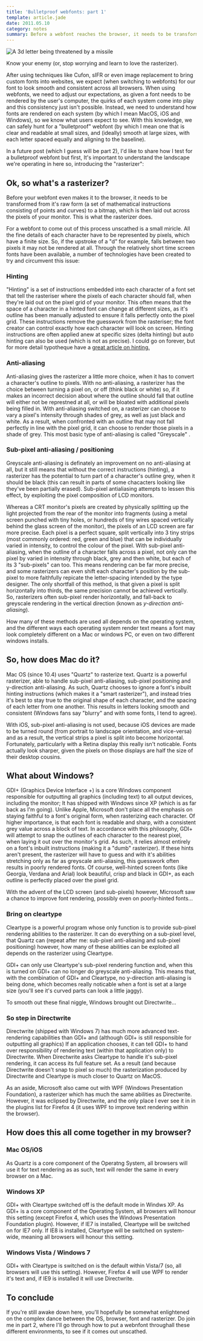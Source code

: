 ```yaml
---
title: 'Bulletproof webfonts: part 1'
template: article.jade
date: 2011.05.10
category: notes
summary: Before a webfont reaches the browser, it needs to be transformed from a set of mathematical instructions to a bitmap, which is then laid out across the pixels of the monitor
---
```


![A 3d letter being threatened by a missile](/assets/images/blog/blogimg-bulletproof_webfont.png)

Know your enemy (or, stop worrying and learn to love the rasterizer).

After using techniques like Cufon,  sIFR or even image replacement to bring custom fonts into websites, we expect (when switching to webfonts) for our font to look smooth and consistent across all browsers. When using webfonts, we need to adjust our expectations, as given a font needs to be rendered by the user's computer, the quirks of each system come into play and this consistency just isn't possible. Instead, we need to understand how fonts are rendered on each system (by which I mean MacOS, iOS and Windows), so we know what users expect to see. With this knowledge, we can safely hunt for a "bulletproof" webfont (by which I mean one that is clear and readable at small sizes, and (ideally) smooth at large sizes, with each letter spaced equally and aligning to the baseline).

In a future post (which I guess will be part 2), I'd like to share how I test for a bulletproof webfont but first, It's important to understand the landscape we're operating in here so, introducing the "rasterizer":

## Ok, so what's a rasterizer?

Before your webfont even makes it to the browser, it needs to be transformed from it's raw form (a set of mathematical instructions consisting of points and curves) to a bitmap, which is then laid out across the pixels of your monitor. This is what the rasterizer does.

For a webfont to come out of this process unscathed is a small miricle. All the fine details of each character have to be represented by pixels, which have a finite size. So, if the upstroke of a "d" for example, falls between two pixels it may not be rendered at all. Through the relatively short time screen fonts have been available, a number of technologies have been created to try and circumvent this issue:

### Hinting

"Hinting" is a set of instructions embedded into each character of a font set that tell the rasteriser where the pixels of each character should fall, when they're laid out on the pixel grid of your monitor. This often means that the space of a character in a hinted font can change at different sizes, as it's outline has been manually adjusted to ensure it falls perfectly onto the pixel grid.  These instructions remove the guesswork from the rasteriser; the font creator can control exactly how each character will look on screen. Hinting instructions are often applied anew at specific sizes (delta hinting) but auto hinting can also be used (which is not as precise). I could go on forever, but for more detail typotheque have a [great article on hinting.][2]

### Anti-aliasing

Anti-aliasing gives the rasterizer a little more choice, when it has to convert a character's outline to pixels. With no anti-aliasing, a rasterizer has the choice between turning a pixel on, or off (think black or white) so, if it makes an incorrect decision about where the outline should fall that outline will either not be represtned at all, or will be bloated with additional pixels being filled in. With anti-aliasing switched on, a rasterizer can choose to vary a pixel's intensity through shades of grey, as well as just black and white. As a result, when confronted with an outline that may not fall perfectly in line with the pixel grid, it can choose to render those pixels in a shade of grey. This most basic type of anti-aliasing is called "Greyscale" .

### Sub-pixel anti-aliasing / positioning

Greyscale anti-aliasing is definately an improvement on no anti-aliasing at all, but it still means that without the correct instructions (hinting), a rasterizer has the potential to turn part of a character's outline grey, when it should be black (this can result in parts of some chacacters looking like they've been partially erased). Sub-pixel antialiasing attempts to lessen this effect, by exploiting the pixel composition of LCD monitors.

Whereas a CRT monitor's pixels are created by physically splitting up the light projected from the rear of the monitor into fragments (using a metal screen punched with tiny holes, or hundreds of tiny wires spaced vertically behind the glass screen of the monitor), the pixels of an LCD screen are far more precise. Each pixel is a perfect square, split vertically into 3 tiny strips (most commonly ordered: red, green and blue) that can be individually varied in intensity, to control the colour of the pixel. With sub-pixel anti-aliasing, when the outline of a character falls across a pixel, not only can the pixel by  varied in intensity through black, grey and then white, but each of its 3 "sub-pixels" can too. This means rendering can be far more precise, and some rasterizers can even shift each character's position by the sub-pixel to more faithfully repicate the letter-spacing intended by the type designer. The only shortfall of this method, is that given a pixel is split horizontally into thirds, the same precision cannot be achieved vertically. So, rasterizers often sub-pixel render horizontally, and fall-back to greyscale rendering in the vertical direction (known as *y-direction anti-aliasing*).

How many of these methods are used all depends on the operating system, and the different ways each operating system render text means a font may look completely different on a Mac or windows PC, or even on two different windows installs.

## So, how does Mac do it?

Mac OS (since 10.4) uses "Quartz" to rasterize text. Quartz is a powerful rasterizer, able to handle sub-pixel anti-aliasing, sub-pixel positioning and y-direction anti-aliasing. As such, Quartz chooses to ignore a font's inbuilt hinting instructions (which makes it a "smart rasterizer"), and instead tries it's best to stay true to the original shape of each character, and the spacing of each letter from one another. This results in letters looking smooth and consistent (Windows fans say "blurry" and with some fonts, I tend to agree).

With iOS, sub-pixel anti-aliasing is not used, because iOS devices are made to be turned round (from portrait to landscape orientation, and vice-versa) and as a result, the vertical strips a pixel is split into become horizontal. Fortunately, particularly with a Retina display this really isn't noticable. Fonts actually look sharper, given the pixels on those displays are half the size of their desktop cousins.

## What about Windows?

GDI+ (Graphics Device Interface +) is a core Windows component responsible for outputting all graphics (including text) to all output devices, including the monitor; It has shipped with Windows since XP (which is as far back as I'm going). Unlike Apple, Microsoft don't place all the emphasis on staying faithful to a font's original form, when rasterizing each character. Of higher importance, is that each font is readable and sharp, with a consistent grey value across a block of text. In accordance with this philosophy, GDI+ will attempt to snap the outlines of each character to the nearest pixel, when  laying it out over the monitor's grid. As such, it relies almost entirely on a font's inbuilt instructions (making it a "dumb" rasterizer). If these hints aren't present, the rasterizer will have to guess and with it's abilities stretching only as far as greyscale anti-aliasing, this guesswork often results in poorly rendered fonts. Of course, well-hinted screen fonts (like Georgia, Verdana and Arial) look beautiful, crisp and black in GDI+, as each outline is perfectly placed over the pixel grid.

With the advent of the LCD screen (and sub-pixels) however, Microsoft saw a chance to improve font rendering, possibly even on poorly-hinted fonts...

### Bring on cleartype

Cleartype is a powerful program whose only function is to provide sub-pixel rendering abilities to the rasterizer. It can do everything on a sub-pixel level, that Quartz can (repeat after me: sub-pixel anti-aliasing and sub-pixel positioning) however, how many of these abilities can be exploited all depends on the rasterizer using Cleartype.

GDI+ can only use Cleartype's sub-pixel rendering function and, when this is turned on GDI+ can no longer do greyscale anti-aliasing. This means that, with the combination of GDI+ and Cleartype, no y-direction anti-aliasing is being done, which becomes really noticable when a font is set at a large size (you'll see it's curved parts can look a little jaggy).

To smooth out these final niggle, Windows brought out Directwrite...

### So step in Directwrite

Directwrite (shipped with Windows 7) has much more advanced text-rendering capabilities than GDI+ and (although GDI+ is still responsible for outputting all graphics) If an application chooses, it can tell GDI+ to hand over responsibility of rendering text (within that application only) to Directwrite. When Directwrite asks Cleartype to handle it's sub-pixel rendering, it can access its full feature set. As a result (and because Directwrite doesn't snap to pixel so much) the rasterization produced by Directwrite and Cleartype is much closer to Quartz on MacOS.

As an aside, Microsoft also came out with WPF (Windows Presentation Foundation), a rasterizer which has much the same abilities as Directwrite. However, it was eclipsed by Directwrite, and the only place I ever see it in in the plugins list for Firefox 4 (it uses WPF to improve text rendering within the browser).

## How does this all come together in my browser?

### Mac OS/iOS

As Quartz is a core component of the Operatng System, all browsers will use it for text rendering as as such, text will render the same in every browser on a Mac.

### Windows XP

GDI+ with Cleartype switched off is the default mode in Windws XP. As GDI+ is a core component of the Operating System, all browsers will honour this setting (except Firefox 4, which  uses the Windows Presentation Foundation plugin). However, if IE7 is installed, Cleartype will be switched on for IE7 only. If IE8 is installed, Cleartype will be switched on system-wide, meaning all browsers will honour this setting.

### Windows Vista / Windows 7

GDI+ with Cleartype is switched on is the default within Vista/7 (so, all browsers will use this setting). However, Firefox 4 will use WPF to render it's text and, if IE9 is installed it will use Directwrite.

## To conclude

If you're still awake down here, you'll hopefully be somewhat enlightened on the complex dance between the OS, browser, font and rasterizer. Do join me in part 2, where I'll go through how to put a webnfont throughall these different environments, to see if it comes out unscathed.

 [1]: http://www.jackarmley.com/images/uploads/images/artimg-bulletproof_webfont.png
 [2]: http://www.typotheque.com/articles/hinting "Read this article on hinting by Peter Biľak; it's a gas I assure you!"
